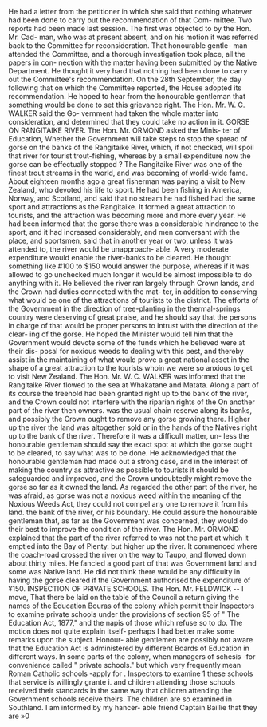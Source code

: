 He had a letter from the petitioner in which she said that nothing whatever had been done to carry out the recommendation of that Com- mittee. Two reports had been made last session. The first was objected to by the Hon. Mr. Cad- man, who was at present absent, and on his motion it was referred back to the Committee for reconsideration. That honourable gentle- man attended the Committee, and a thorough investigation took place, all the papers in con- nection with the matter having been submitted by the Native Department. He thought it very hard that nothing had been done to carry out the Committee's recommendation. On the 28th September, the day following that on which the Committee reported, the House adopted its recommendation. He hoped to hear from the honourable gentleman that something would be done to set this grievance right. The Hon. Mr. W. C. WALKER said the Go- vernment had taken the whole matter into consideration, and determined that they could take no action in it. GORSE ON RANGITAIKE RIVER. The Hon. Mr. ORMOND asked the Minis- ter of Education, Whether the Government will take steps to stop the spread of gorse on the banks of the Rangitaike River, which, if not checked, will spoil that river for tourist trout-fishing, whereas by a small expenditure now the gorse can be effectually stopped ? The Rangitaike River was one of the finest trout streams in the world, and was becoming of world-wide fame. About eighteen months ago a great fisherman was paying a visit to New Zealand, who devoted his life to sport. He had been fishing in America, Norway, and Scotland, and said that no stream he had fished had the same sport and attractions as the Rangitaike. It formed a great attraction to tourists, and the attraction was becoming more and more every year. He had been informed that the gorse there was a considerable hindrance to the sport, and it had increased considerably, and men conversant with the place, and sportsmen, said that in another year or two, unless it was attended to, the river would be unapproach- able. A very moderate expenditure would enable the river-banks to be cleared. He thought something like #100 to $150 would answer the purpose, whereas if it was allowed to go unchecked much longer it would be almost impossible to do anything with it. He believed the river ran largely through Crown lands, and the Crown had duties connected with the mat- ter, in addition to conserving what would be one of the attractions of tourists to the district. The efforts of the Government in the direction of tree-planting in the thermal-springs country were deserving of great praise, and he should say that the persons in charge of that would be proper persons to intrust with the direction of the clear- ing of the gorse. He hoped the Minister would tell him that the Government would devote some of the funds which he believed were at their dis- posal for noxious weeds to dealing with this pest, and thereby assist in the maintaining of what would prove a great national asset in the shape of a great attraction to the tourists whoin we were so anxious to get to visit New Zealand. The Hon. Mr. W. C. WALKER was informed that the Rangitaike River flowed to the sea at Whakatane and Matata. Along a part of its course the freehold had been granted right up to the bank of the river, and the Crown could not interfere with the riparian rights of the On another part of the river then owners. was the usual chain reserve along its banks, and possibly the Crown ought to remove any gorse growing there. Higher up the river the land was altogether sold or in the hands of the Natives right up to the bank of the river. Therefore it was a difficult matter, un- less the honourable gentleman should say the exact spot at which the gorse ought to be cleared, to say what was to be done. He acknowledged that the honourable gentleman had made out a strong case, and in the interest of making the country as attractive as possible to tourists it should be safeguarded and improved, and the Crown undoubtedly might remove the gorse so far as it owned the land. As regarded the other part of the river, he was afraid, as gorse was not a noxious weed within the meaning of the Noxious Weeds Act, they could not compel any one to remove it from his land. the bank of the river, or his boundary. He could assure the honourable gentleman that, as far as the Government was concerned, they would do their best to improve the condition of the river. The Hon. Mr. ORMOND explained that the part of the river referred to was not the part at which it emptied into the Bay of Plenty. but higher up the river. It commenced where the coach-road crossed the river on the way to Taupo, and flowed down about thirty miles. He fancied a good part of that was Government land and some was Native land. He did not think there would be any difficulty in having the gorse cleared if the Government authorised the expenditure of ¥150. INSPECTION OF PRIVATE SCHOOLS. The Hon. Mr. FELDWICK -- I move, That there be laid on the table of the Council a return giving the names of the Education Bouras of the colony which permit their Inspectors to examine private schools under the provisions of section 95 of " The Education Act, 1877," and the napis of those which refuse so to do. The motion does not quite explain itself- perhaps I had better make some remarks upon the subject. Honour- able gentlemen are possibly not aware that the Education Act is administered by different Boards of Education in different ways. In some parts of the colony, when managers of schesis -for convenience called " private schools." but which very frequently mean Roman Catholic schools -apply for . Inspectors to examine 1 these schools that service is willingly grante i. and children attending those schools received their standards in the same way that children attending the Government schools receive theirs. The children are so examined in Southland. I am informed by my hancer- able friend Captain Baillie that they are »0 
